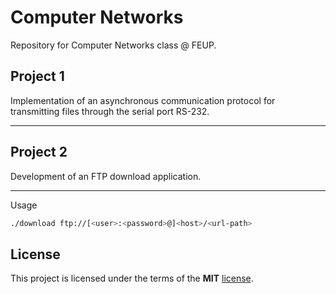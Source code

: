 Computer Networks
============
Repository for Computer Networks class @ FEUP.

## Project 1

Implementation of an asynchronous communication protocol for transmitting files through the serial port RS-232.

---

## Project 2

Development of an FTP download application.

---

Usage
```sh
./download ftp://[<user>:<password>@]<host>/<url-path>
```


## License

This project is licensed under the terms of the **MIT** [license](https://github.com/ampzord/FEUP-RCOM/blob/master/LICENSE).
